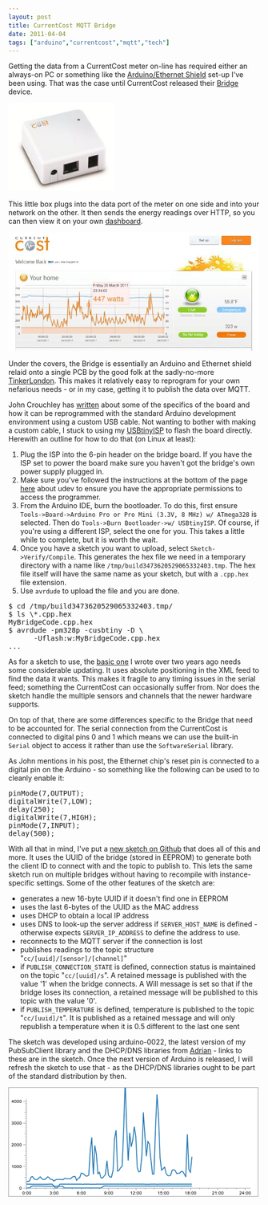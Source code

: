 ```yaml
---
layout: post
title: CurrentCost MQTT Bridge
date: 2011-04-04
tags: ["arduino","currentcost","mqtt","tech"]
---
```


Getting the data from a CurrentCost meter on-line has required either an always-on PC or something like the [Arduino/Ethernet Shield](/2008/11/19/currentcostuino/) set-up I've been using. That was the case until CurrentCost released their [Bridge](http://currentcost.com/product-bridge.html) device.

![CurrentCost Bridge](/blog/content/2011/04/314UBdcphML._SL500_AA300_.jpg "CurrentCost Bridge")

This little box plugs into the data port of the meter on one side and into your network on the other. It then sends the energy readings over HTTP, so you can then view it on your own [dashboard](http://my.currentcost.com/demo/#).

[![My CurrentCost Dashboard](/blog/content/2011/04/mycc.jpg "My CurrentCost Dashboard")](http://my.currentcost.com/demo/#)

Under the covers, the Bridge is essentially an Arduino and Ethernet shield relaid onto a single PCB by the good folk at the sadly-no-more [TinkerLondon](http://www.tinkerlondon.com/). This makes it relatively easy to reprogram for your own nefarious needs - or in my case, getting it to publish the data over MQTT.

John Crouchley has [written](http://john.crouchley.com/blog/archives/722) about some of the specifics of the board and how it can be reprogrammed with the standard Arduino development environment using a custom USB cable. Not wanting to bother with making a custom cable, I stuck to using my [USBtinyISP](http://www.ladyada.net/make/usbtinyisp/) to flash the board directly. Herewith an outline for how to do that (on Linux at least):

1.  Plug the ISP into the 6-pin header on the bridge board. If you have the ISP set to power the board make sure you haven't got the bridge's own power supply plugged in.
2.  Make sure you've followed the instructions at the bottom of the page [here](http://www.ladyada.net/make/usbtinyisp/avrdude.html) about udev to ensure you have the appropriate permissions to access the programmer.
3.  From the Arduino IDE, burn the bootloader. To do this, first ensure `Tools->Board->Arduino Pro or Pro Mini (3.3V, 8 MHz) w/ ATmega328` is selected. Then do `Tools->Burn Bootloader->w/ USBtinyISP`. Of course, if you're using a different ISP, select the one for you. This takes a little while to complete, but it is worth the wait.
4.  Once you have a sketch you want to upload, select `Sketch->Verify/Compile`. This generates the hex file we need in a temporary directory with a name like `/tmp/build3473620529065332403.tmp`. The hex file itself will have the same name as your sketch, but with a `.cpp.hex` file extension.
5.  Use `avrdude` to upload the file and you are done.
<pre>$ cd /tmp/build3473620529065332403.tmp/
$ ls \*.cpp.hex
MyBridgeCode.cpp.hex
$ avrdude -pm328p -cusbtiny -D \
      -Uflash:w:MyBridgeCode.cpp.hex
...
</pre>

As for a sketch to use, the [basic one](/2008/11/19/currentcostuino/) I wrote over two years ago needs some considerable updating. It uses absolute positioning in the XML feed to find the data it wants. This makes it fragile to any timing issues in the serial feed; something the CurrentCost can occasionally suffer from. Nor does the sketch handle the multiple sensors and channels that the newer hardware supports.

On top of that, there are some differences specific to the Bridge that need to be accounted for. The serial connection from the CurrentCost is connected to digital pins 0 and 1 which means we can use the built-in `Serial` object to access it rather than use the `SoftwareSerial` library.

As John mentions in his post, the Ethernet chip's reset pin is connected to a digital pin on the Arduino - so something like the following can be used to to cleanly enable it:
<pre>pinMode(7,OUTPUT);
digitalWrite(7,LOW);
delay(250);
digitalWrite(7,HIGH);
pinMode(7,INPUT);
delay(500);</pre>

With all that in mind, I've put a [new sketch on Github](https://gist.github.com/900885) that does all of this and more. It uses the UUID of the bridge (stored in EEPROM) to generate both the client ID to connect with and the topic to publish to. This lets the same sketch run on multiple bridges without having to recompile with instance-specific settings. Some of the other features of the sketch are:

*   generates a new 16-byte UUID if it doesn't find one in EEPROM
*   uses the last 6-bytes of the UUID as the MAC address
*   uses DHCP to obtain a local IP address
*   uses DNS to look-up the server address if `SERVER_HOST_NAME` is defined - otherwise expects `SERVER_IP_ADDRESS` to define the address to use.
*   reconnects to the MQTT server if the connection is lost
*   publishes readings to the topic structure "`cc/[uuid]/[sensor]/[channel]`"
*   if `PUBLISH_CONNECTION_STATE` is defined, connection status is maintained on the topic "`cc/[uuid]/s`". A retained message is published with the value '1' when the bridge connects. A Will message is set so that if the bridge loses its connection, a retained message will be published to this topic with the value '0'.
*   if `PUBLISH_TEMPERATURE` is defined, temperature is published to the topic "`cc/[uuid]/t`". It is published as a retained message and will only republish a temperature when it is 0.5 different to the last one sent

The sketch was developed using arduino-0022, the latest version of my PubSubClient library and the DHCP/DNS libraries from [Adrian](http://www.mcqn.net/mcfilter/) - links to these are in the sketch. Once the next version of Arduino is released, I will refresh the sketch to use that - as the DHCP/DNS libraries ought to be part of the standard distribution by then.

![Power Graph](/blog/content/2011/04/ccgraph.png "Power Graph")
